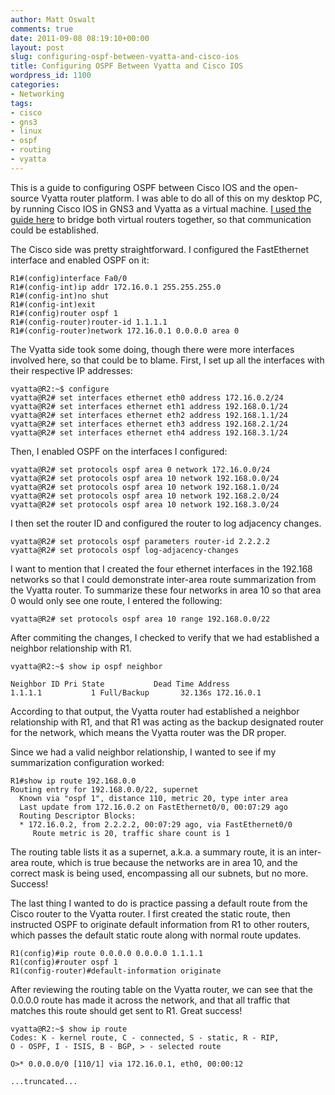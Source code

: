 ```yaml
---
author: Matt Oswalt
comments: true
date: 2011-09-08 08:19:10+00:00
layout: post
slug: configuring-ospf-between-vyatta-and-cisco-ios
title: Configuring OSPF Between Vyatta and Cisco IOS
wordpress_id: 1100
categories:
- Networking
tags:
- cisco
- gns3
- linux
- ospf
- routing
- vyatta
---
```


This is a guide to configuring OSPF between Cisco IOS and the open-source Vyatta router platform. I was able to do all of this on my desktop PC, by running Cisco IOS in GNS3 and Vyatta as a virtual machine. [I used the guide here](http://www.facebook.com/topic.php?uid=190010265716&topic=15852) to bridge both virtual routers together, so that communication could be established.

The Cisco side was pretty straightforward. I configured the FastEthernet interface and enabled OSPF on it:

    R1#(config)interface Fa0/0
    R1#(config-int)ip addr 172.16.0.1 255.255.255.0
    R1#(config-int)no shut
    R1#(config-int)exit
    R1#(config)router ospf 1
    R1#(config-router)router-id 1.1.1.1
    R1#(config-router)network 172.16.0.1 0.0.0.0 area 0

The Vyatta side took some doing, though there were more interfaces involved here, so that could be to blame. First, I set up all the interfaces with their respective IP addresses:

    vyatta@R2:~$ configure
    vyatta@R2# set interfaces ethernet eth0 address 172.16.0.2/24
    vyatta@R2# set interfaces ethernet eth1 address 192.168.0.1/24
    vyatta@R2# set interfaces ethernet eth2 address 192.168.1.1/24
    vyatta@R2# set interfaces ethernet eth3 address 192.168.2.1/24
    vyatta@R2# set interfaces ethernet eth4 address 192.168.3.1/24

Then, I enabled OSPF on the interfaces I configured:

    vyatta@R2# set protocols ospf area 0 network 172.16.0.0/24
    vyatta@R2# set protocols ospf area 10 network 192.168.0.0/24
    vyatta@R2# set protocols ospf area 10 network 192.168.1.0/24
    vyatta@R2# set protocols ospf area 10 network 192.168.2.0/24
    vyatta@R2# set protocols ospf area 10 network 192.168.3.0/24

I then set the router ID and configured the router to log adjacency changes.

    vyatta@R2# set protocols ospf parameters router-id 2.2.2.2
    vyatta@R2# set protocols ospf log-adjacency-changes

I want to mention that I created the four ethernet interfaces in the 192.168 networks so that I could demonstrate inter-area route summarization from the Vyatta router. To summarize these four networks in area 10 so that area 0 would only see one route, I entered the following:
   
    vyatta@R2# set protocols ospf area 10 range 192.168.0.0/22

After commiting the changes, I checked to verify that we had established a neighbor relationship with R1.
  
    vyatta@R2:~$ show ip ospf neighbor

    Neighbor ID Pri State           Dead Time Address
    1.1.1.1           1 Full/Backup       32.136s 172.16.0.1

According to that output, the Vyatta router had established a neighbor relationship with R1, and that R1 was acting as the backup designated router for the network, which means the Vyatta router was the DR proper.

Since we had a valid neighbor relationship, I wanted to see if my summarization configuration worked:

    R1#show ip route 192.168.0.0
    Routing entry for 192.168.0.0/22, supernet
      Known via "ospf 1", distance 110, metric 20, type inter area
      Last update from 172.16.0.2 on FastEthernet0/0, 00:07:29 ago
      Routing Descriptor Blocks:
      * 172.16.0.2, from 2.2.2.2, 00:07:29 ago, via FastEthernet0/0
         Route metric is 20, traffic share count is 1

The routing table lists it as a supernet, a.k.a. a summary route, it is an inter-area route, which is true because the networks are in area 10, and the correct mask is being used, encompassing all our subnets, but no more. Success!

The last thing I wanted to do is practice passing a default route from the Cisco router to the Vyatta router. I first created the static route, then instructed OSPF to originate default information from R1 to other routers, which passes the default static route along with normal route updates.

    R1(config)#ip route 0.0.0.0 0.0.0.0 1.1.1.1
    R1(config)#router ospf 1
    R1(config-router)#default-information originate

After reviewing the routing table on the Vyatta router, we can see that the 0.0.0.0 route has made it across the network, and that all traffic that matches this route should get sent to R1. Great success!

    vyatta@R2:~$ show ip route
    Codes: K - kernel route, C - connected, S - static, R - RIP,
    O - OSPF, I - ISIS, B - BGP, > - selected route

    O>* 0.0.0.0/0 [110/1] via 172.16.0.1, eth0, 00:00:12

    ...truncated...
